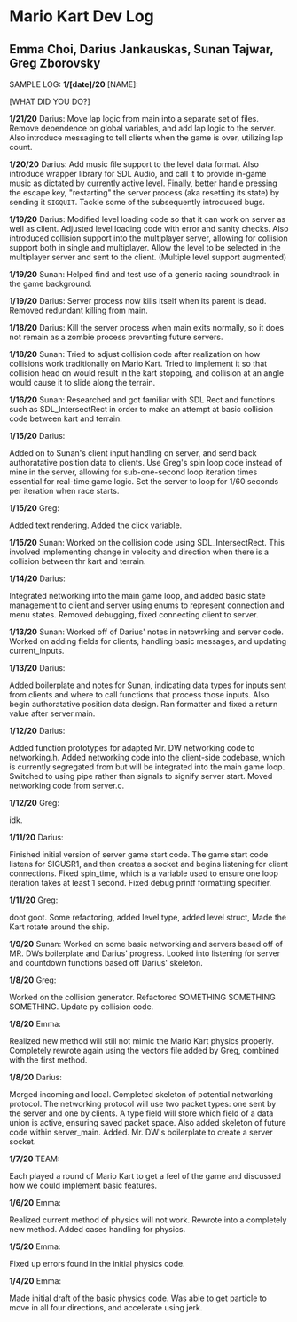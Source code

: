 # Mario Kart Dev Log

## Emma Choi, Darius Jankauskas, Sunan Tajwar, Greg Zborovsky


SAMPLE LOG:
__1/[date]/20__ [NAME]:

[WHAT DID YOU DO?]

__1/21/20__ Darius: Move lap logic from main into a separate set of files. Remove dependence on global variables, and add lap logic to the server. Also introduce messaging to tell clients when the game is over, utilizing lap count.

__1/20/20__ Darius: Add music file support to the level data format. Also introduce wrapper library for SDL Audio, and call it to provide in-game music as dictated by currently active level. Finally, better handle pressing the escape key, "restarting" the server process (aka resetting its state) by sending it `SIGQUIT`. Tackle some of the subsequently introduced bugs.

__1/19/20__ Darius: Modified level loading code so that it can work on server as well as client. Adjusted level loading code with error and sanity checks. Also introduced collision support into the multiplayer server, allowing for collision support both in single and multiplayer. Allow the level to be selected in the multiplayer server and sent to the client. (Multiple level support augmented)

__1/19/20__ Sunan: Helped find and test use of a generic racing soundtrack in the game background.

__1/19/20__ Darius: Server process now kills itself when its parent is dead. Removed redundant killing from main.

__1/18/20__ Darius: Kill the server process when main exits normally, so it does not remain as a zombie process preventing future servers.

__1/18/20__ Sunan: Tried to adjust collision code after realization on how collisions work traditionally on Mario Kart. Tried to implement it so that collision head on would result in the kart stopping, and collision at an angle would cause it to slide along the terrain. 

__1/16/20__ Sunan:
Researched and got familiar with SDL Rect and functions such as SDL_IntersectRect in order to make an attempt at basic collision code between kart and terrain.


__1/15/20__ Darius:

Added on to Sunan's client input handling on server, and send back authoratative position data to clients. Use Greg's spin loop code instead of mine in the server, allowing for sub-one-second loop iteration times essential for real-time game logic. Set the server to loop for 1/60 seconds per iteration when race starts.


__1/15/20__ Greg:

Added text rendering. Added the click variable. 

__1/15/20__ Sunan:
Worked on the collision code using SDL_IntersectRect. This involved implementing change in velocity and direction when there is a collision between thr kart and terrain.


__1/14/20__ Darius:

Integrated networking into the main game loop, and added basic state management to client and server using enums to represent connection and menu states. Removed debugging, fixed connecting client to server.

__1/13/20__ Sunan:
Worked off of Darius' notes in netowrking and server code. Worked on adding fields for clients, handling basic messages, and updating current_inputs.


__1/13/20__ Darius:

Added boilerplate and notes for Sunan, indicating data types for inputs sent from clients and where to call functions that process those inputs. Also begin authoratative position data design. Ran formatter and fixed a return value after server.main. 


__1/12/20__ Darius:

Added function prototypes for adapted Mr. DW networking code to networking.h. Added networking code into the client-side codebase, which is currently segregated from but will be integrated into the main game loop. Switched to using pipe rather than signals to signify server start. Moved networking code from server.c.


__1/12/20__ Greg:

idk.


__1/11/20__ Darius:

Finished initial version of server game start code. The game start code listens for SIGUSR1, and then creates a socket and begins listening for client connections. Fixed spin_time, which is a variable used to ensure one loop iteration takes at least 1 second. Fixed debug printf formatting specifier. 


__1/11/20__ Greg:

doot.goot. Some refactoring, added level type, added level struct, Made the Kart rotate around the ship. 

__1/9/20__ Sunan:
Worked on some basic networking and servers based off of MR. DWs boilerplate and Darius' progress. Looked into listening for server and countdown functions based off Darius' skeleton.

__1/8/20__ Greg:

Worked on the collision generator. Refactored SOMETHING SOMETHING SOMETHING. Update py collision code. 


__1/8/20__ Emma:

Realized new method will still not mimic the Mario Kart physics properly. Completely rewrote again using the vectors file added by Greg, combined with the first method.


__1/8/20__ Darius:

Merged incoming and local. Completed skeleton of potential networking protocol. The networking protocol will use two packet types: one sent by the server and one by clients. A type field will store which field of a data union is active, ensuring saved packet space. Also added skeleton of future code within server_main. Added. Mr. DW's boilerplate to create a server socket. 


__1/7/20__ TEAM:

Each played a round of Mario Kart to get a feel of the game and discussed how we could implement basic features.


__1/6/20__ Emma:

Realized current method of physics will not work. Rewrote into a completely new method. Added cases handling for physics.


__1/5/20__ Emma:

Fixed up errors found in the initial physics code.


__1/4/20__ Emma:

Made initial draft of the basic physics code. Was able to get particle to move in all four directions, and accelerate using jerk.
